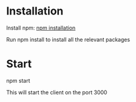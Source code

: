 # Installation

Install npm: [npm installation](https://docs.npmjs.com/cli/v7/configuring-npm/install)

Run npm install to install all the relevant packages

# Start

npm start

This will start the client on the port 3000